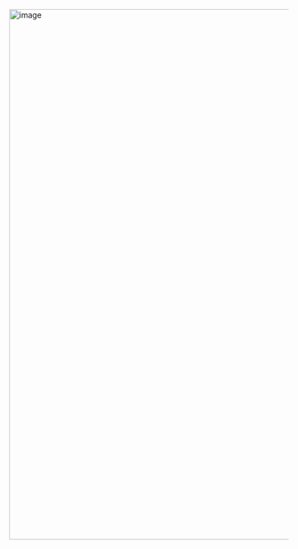 <img width="957" alt="image" src="https://github.com/user-attachments/assets/084714ac-f657-4a79-a609-aa0e9d0dac40" />
